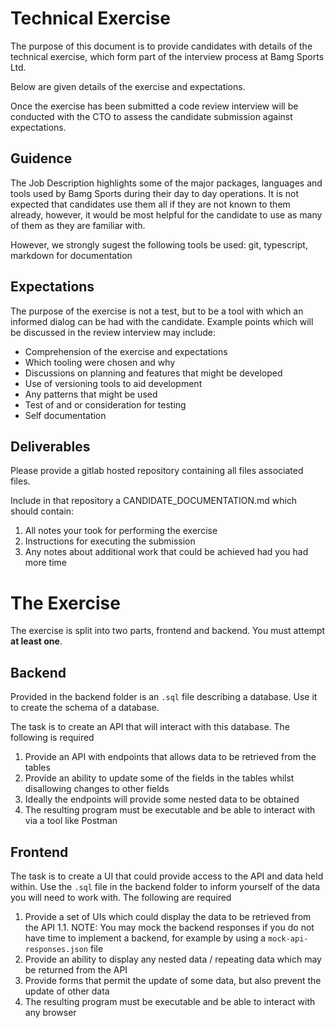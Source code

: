 # Technical Exercise

The purpose of this document is to provide candidates with details of the technical exercise, which form part of the interview process at Bamg Sports Ltd.

Below are given details of the exercise and expectations.

Once the exercise has been submitted a code review interview will be conducted with the CTO to assess the candidate submission against expectations.

## Guidence

The Job Description highlights some of the major packages, languages and tools used by Bamg Sports during their day to day operations.  It is not expected that candidates use them all if they are not known to them already, however, it would be most helpful for the candidate to use as many of them as they are familiar with.

However, we strongly sugest the following tools be used: git, typescript, markdown for documentation

## Expectations

The purpose of the exercise is not a test, but to be a tool with which an informed dialog can be had with the candidate.  Example points which will be discussed in the review interview may include:

* Comprehension of the exercise and expectations
* Which tooling were chosen and why
* Discussions on planning and features that might be developed
* Use of versioning tools to aid development
* Any patterns that might be used
* Test of and or consideration for testing
* Self documentation

## Deliverables

Please provide a gitlab hosted repository containing all files associated files.

Include in that repository a CANDIDATE_DOCUMENTATION.md which should contain:
1. All notes your took for performing the exercise
1. Instructions for executing the submission
1. Any notes about additional work that could be achieved had you had more time

# The Exercise

The exercise is split into two parts, frontend and backend.  You must attempt **at least one**.

## Backend

Provided in the backend folder is an `.sql` file describing a database.  Use it to create the schema of a database.

The task is to create an API that will interact with this database.  The following is required

1. Provide an API with endpoints that allows data to be retrieved from the tables
1. Provide an ability to update some of the fields in the tables whilst disallowing changes to other fields
1. Ideally the endpoints will provide some nested data to be obtained
1. The resulting program must be executable and be able to interact with via a tool like Postman

## Frontend

The task is to create a UI that could provide access to the API and data held within.  Use the `.sql` file in the
backend folder to inform yourself of the data you will need to work with.   The following are required

1. Provide a set of UIs which could display the data to be retrieved from the API
  1.1. NOTE: You may mock the backend responses if you do not have time to implement a backend, for example by using a `mock-api-responses.json` file
1. Provide an ability to display any nested data / repeating data which may be returned from the API
1. Provide forms that permit the update of some data, but also prevent the update of other data
1. The resulting program must be executable and be able to interact with any browser

